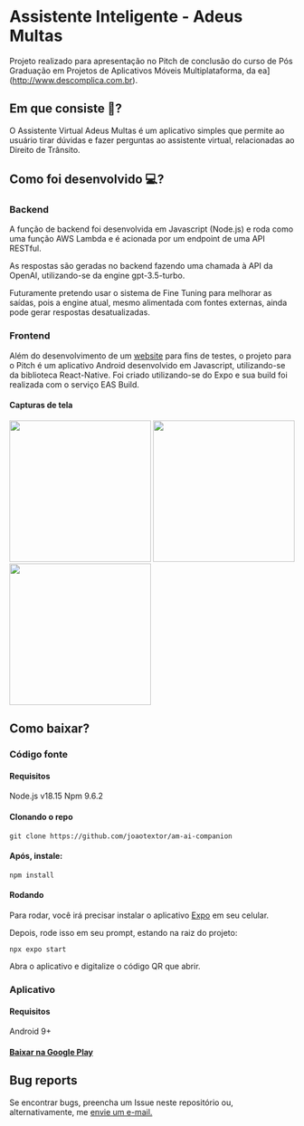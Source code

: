 # Assistente Inteligente - Adeus Multas

Projeto realizado para apresentação no Pitch de conclusão do curso de Pós Graduação em Projetos de Aplicativos Móveis Multiplataforma, da ea](http://www.descomplica.com.br).

## Em que consiste 🤔?

O Assistente Virtual Adeus Multas é um aplicativo simples que permite ao usuário tirar dúvidas e fazer perguntas ao assistente virtual, relacionadas ao Direito de Trânsito.

## Como foi desenvolvido 💻?

### Backend

A função de backend foi desenvolvida em Javascript (Node.js) e roda como uma função AWS Lambda e é acionada por um endpoint de uma API RESTful.

As respostas são geradas no backend fazendo uma chamada à API da OpenAI, utilizando-se da engine gpt-3.5-turbo.

Futuramente pretendo usar o sistema de Fine Tuning para melhorar as saídas, pois a engine atual, mesmo alimentada com fontes externas, ainda pode gerar respostas desatualizadas.

### Frontend

Além do desenvolvimento de um [website](https://ai.adeusmultas.com) para fins de testes, o projeto para o Pitch é um aplicativo Android desenvolvido em Javascript, utilizando-se da biblioteca React-Native. Foi criado utilizando-se do Expo e sua build foi realizada com o serviço EAS Build.

#### Capturas de tela

<a href="https://www.adeusmultas.com/externalfiles/captura1.jpg"><img src="https://www.adeusmultas.com/externalfiles/captura1.jpg" width=250/></a>
<a href="https://www.adeusmultas.com/externalfiles/captura2.jpg"><img src="https://www.adeusmultas.com/externalfiles/captura2.jpg" width=250/></a>
<a href="https://www.adeusmultas.com/externalfiles/captura3.jpg"><img src="https://www.adeusmultas.com/externalfiles/captura3.jpg" width=250/></a>

## Como baixar?

### Código fonte

#### Requisitos

Node.js v18.15
Npm 9.6.2

#### Clonando o repo

```
git clone https://github.com/joaotextor/am-ai-companion
```

#### Após, instale:

```
npm install
```

#### Rodando

Para rodar, você irá precisar instalar o aplicativo [Expo](https://play.google.com/store/apps/details?id=host.exp.exponent) em seu celular.

Depois, rode isso em seu prompt, estando na raiz do projeto:

```
npx expo start
```

Abra o aplicativo e digitalize o código QR que abrir.

### Aplicativo

#### Requisitos

Android 9+

#### [Baixar na Google Play](#)

## Bug reports

Se encontrar bugs, preencha um Issue neste repositório ou, alternativamente, me <a href="mailto:joaotextor@gmail.com?subject=Bug report: Assistente Inteligente&body=Encontrei os seguintes erros/bugs:">envie um e-mail.</a>

